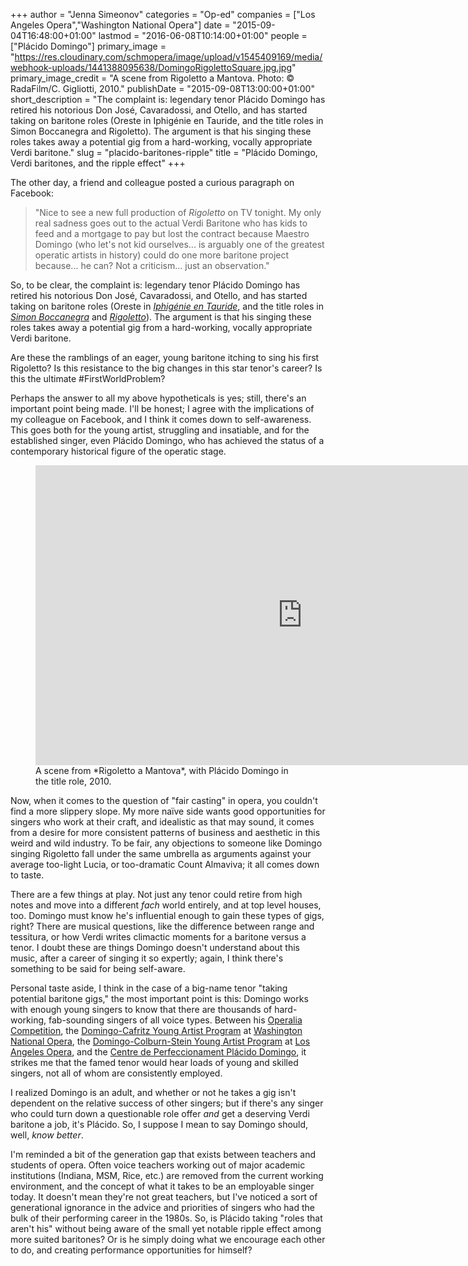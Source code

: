 +++
author = "Jenna Simeonov"
categories = "Op-ed"
companies = ["Los Angeles Opera","Washington National Opera"]
date = "2015-09-04T16:48:00+01:00"
lastmod = "2016-06-08T10:14:00+01:00"
people = ["Plácido Domingo"]
primary_image = "https://res.cloudinary.com/schmopera/image/upload/v1545409169/media/webhook-uploads/1441388095638/DomingoRigolettoSquare.jpg.jpg"
primary_image_credit = "A scene from Rigoletto a Mantova. Photo: © RadaFilm/C. Gigliotti, 2010."
publishDate = "2015-09-08T13:00:00+01:00"
short_description = "The complaint is: legendary tenor Plácido Domingo has retired his notorious Don José, Cavaradossi, and Otello, and has started taking on baritone roles (Oreste in Iphigénie en Tauride, and the title roles in Simon Boccanegra and Rigoletto). The argument is that his singing these roles takes away a potential gig from a hard-working, vocally appropriate Verdi baritone."
slug = "placido-baritones-ripple"
title = "Plácido Domingo, Verdi baritones, and the ripple effect"
+++

The other day, a friend and colleague posted a curious paragraph on Facebook:

>"Nice to see a new full production of *Rigoletto* on TV tonight. My only real sadness goes out to the actual Verdi Baritone who has kids to feed and a mortgage to pay but lost the contract because Maestro Domingo (who let's not kid ourselves... is arguably one of the greatest operatic artists in history) could do one more baritone project because... he can? Not a criticism... just an observation."

So, to be clear, the complaint is: legendary tenor Plácido Domingo has retired his notorious Don José, Cavaradossi, and Otello, and has started taking on baritone roles (Oreste in [*Iphigénie en Tauride*](http://www.nytimes.com/2011/02/14/arts/music/14iphi.html), and the title roles in [*Simon Boccanegra*](http://www.nytimes.com/2010/01/20/arts/music/20simon.html) and [*Rigoletto*](https://www.youtube.com/watch?v=Zun2x42BY1Y)). The argument is that his singing these roles takes away a potential gig from a hard-working, vocally appropriate Verdi baritone.

Are these the ramblings of an eager, young baritone itching to sing his first Rigoletto? Is this resistance to the big changes in this star tenor's career? Is this the ultimate #FirstWorldProblem?

Perhaps the answer to all my above hypotheticals is yes; still, there's an important point being made. I'll be honest; I agree with the implications of my colleague on Facebook, and I think it comes down to self-awareness. This goes both for the young artist, struggling and insatiable, and for the established singer, even Plácido Domingo, who has achieved the status of a contemporary historical figure of the operatic stage.

<figure data-type="video">
<iframe width="854" height="480" src="https://www.youtube.com/embed/Zun2x42BY1Y" frameborder="0" allowfullscreen></iframe>
<figcaption>A scene from *Rigoletto a Mantova*, with Plácido Domingo in the title role, 2010.</figcaption>
</figure>

Now, when it comes to the question of "fair casting" in opera, you couldn't find a more slippery slope. My more naïve side wants good opportunities for singers who work at their craft, and idealistic as that may sound, it comes from a desire for more consistent patterns of business and aesthetic in this weird and wild industry. To be fair, any objections to someone like Domingo singing Rigoletto fall under the same umbrella as arguments against your average too-light Lucia, or too-dramatic Count Almaviva; it all comes down to taste.

There are a few things at play. Not just any tenor could retire from high notes and move into a different *fach* world entirely, and at top level houses, too. Domingo must know he's influential enough to gain these types of gigs, right? There are musical questions, like the difference between range and tessitura, or how Verdi writes climactic moments for a baritone versus a tenor. I doubt these are things Domingo doesn't understand about this music, after a career of singing it so expertly; again, I think there's something to be said for being self-aware.

Personal taste aside, I think in the case of a big-name tenor "taking potential baritone gigs," the most important point is this: Domingo works with enough young singers to know that there are thousands of hard-working, fab-sounding singers of all voice types. Between his [Operalia Competition](http://www.operaliacompetition.org/placido), the [Domingo-Cafritz Young Artist Program](http://www.kennedy-center.org/wno/edu/dcyap/) at [Washington National Opera](/scene/companies/washington-national-opera/), the [Domingo-Colburn-Stein Young Artist Program](http://www.laopera.org/company/yap/) at [Los Angeles Opera](/scene/companies/los-angeles-opera/), and the [Centre de Perfeccionament Plácido Domingo](http://www.lesarts.com/Palau/CentredePerfeccionament/Presentation/seccion=1223&idioma=en_GB.do), it strikes me that the famed tenor would hear loads of young and skilled singers, not all of whom are consistently employed. 

I realized Domingo is an adult, and whether or not he takes a gig isn't dependent on the relative success of other singers; but if there's any singer who could turn down a questionable role offer *and* get a deserving Verdi baritone a job, it's Plácido. So, I suppose I mean to say Domingo should, well, *know better*.

I'm reminded a bit of the generation gap that exists between teachers and students of opera. Often voice teachers working out of major academic institutions (Indiana, MSM, Rice, etc.) are removed from the current working environment, and the concept of what it takes to be an employable singer today. It doesn't mean they're not great teachers, but I've noticed a sort of generational ignorance in the advice and priorities of singers who had the bulk of their performing career in the 1980s. So, is Plácido taking "roles that aren't his" without being aware of the small yet notable ripple effect among more suited baritones? Or is he simply doing what we encourage each other to do, and creating performance opportunities for himself?

